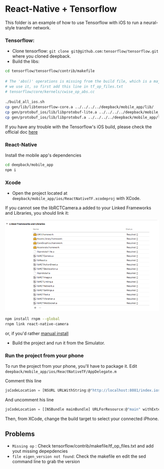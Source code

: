 # React-Native + Tensorflow

This folder is an example of how to use Tensorflow with iOS to run a neural-style transfer network.

### Tensorflow:
- Clone tensorflow: `git clone git@github.com:tensorflow/tensorflow.git` where you cloned deepback.
- Build the libs:
```bash
cd tensorflow/tensorflow/contrib/makefile

# The 'abs()' operations is missing from the build file, which is a major problem since 
# we use it, so first add this line in tf_op_files.txt
# tensorflow/core/kernels/cwise_op_abs.cc

./build_all_ios.sh
cp gen/lib/libtensorflow-core.a ../../../../deepback/mobile_app/lib/
cp gen/protobuf_ios/lib/libprotobuf-lite.a ../../../../deepback/mobile_app/lib/
cp gen/protobuf_ios/lib/libprotobuf.a ../../../../deepback/mobile_app/lib/
```

If you have any trouble with the Tensorflow's iOS build, please check the official doc [here](https://github.com/tensorflow/tensorflow/blob/master/tensorflow/contrib/makefile/README.md#ios)

### React-Native
Install the mobile app's dependencies
```bash
cd deepback/mobile_app
npm i
```

### Xcode
- Open the project located at `deepback/mobile_app/ios/ReactNativeTF.xcodeproj` with XCode.

If you cannot see the libRCTCamera.a added to your Linked Frameworks and Libraries, you should link it:

![alt text](data/Linked_Frameworks_Libraries.png "Your linked Frameworks and Libs")
```bash
npm install rnpm --global
rnpm link react-native-camera
```

or, if you'd rather [manual install](https://github.com/lwansbrough/react-native-camera#ios)
- Build the project and run it from the Simulator.

### Run the project from your phone

To run the project from your phone, you'll have to package it. Edit `deepback/mobile_app/ios/ReactNativeTF/AppDelegate.m`

Comment this line
```javascript
jsCodeLocation = [NSURL URLWithString:@"http://localhost:8081/index.ios.bundle?platform=ios&dev=true"];
```

And uncomment his line
```javascript
jsCodeLocation = [[NSBundle mainBundle] URLForResource:@"main" withExtension:@"jsbundle"];
```

Then, from XCode, change the build target to select your connected iPhone.


## Problems
- `Missing op` : Check tensorflow/contrib/makefile/tf_op_files.txt and add yout missing depepdencies
- `file eigen_version not found`: Check the makefile en edit the sed command line to grab the version
